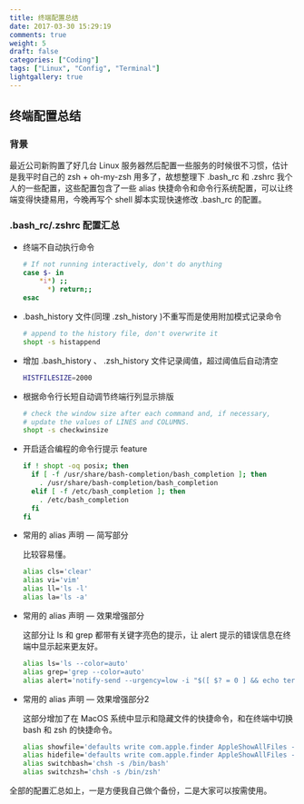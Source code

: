 ```yaml
---
title: 终端配置总结
date: 2017-03-30 15:29:19
comments: true
weight: 5
draft: false
categories: ["Coding"]
tags: ["Linux", "Config", "Terminal"]
lightgallery: true
---
```


## 终端配置总结

### 背景

最近公司新购置了好几台 Linux 服务器然后配置一些服务的时候很不习惯，估计是我平时自己的 zsh + oh-my-zsh 用多了，故想整理下 .bash_rc 和 .zshrc 我个人的一些配置，这些配置包含了一些 alias 快捷命令和命令行系统配置，可以让终端变得快捷易用，今晚再写个 shell 脚本实现快速修改 .bash_rc 的配置。
<!--more-->
### .bash_rc/.zshrc 配置汇总

- 终端不自动执行命令

  ``` bash
  # If not running interactively, don't do anything
  case $- in
      *i*) ;;
        *) return;;
  esac
  ```

- .bash_history 文件(同理 .zsh_history )不重写而是使用附加模式记录命令

  ``` bash
  # append to the history file, don't overwrite it
  shopt -s histappend
  ```

- 增加 .bash_history 、 .zsh_history 文件记录阈值，超过阈值后自动清空

  ``` bash
  HISTFILESIZE=2000
  ```

- 根据命令行长短自动调节终端行列显示排版

  ``` bash
  # check the window size after each command and, if necessary,
  # update the values of LINES and COLUMNS.
  shopt -s checkwinsize
  ```

- 开启适合编程的命令行提示 feature

  ``` bash
  if ! shopt -oq posix; then
    if [ -f /usr/share/bash-completion/bash_completion ]; then
      . /usr/share/bash-completion/bash_completion
    elif [ -f /etc/bash_completion ]; then
      . /etc/bash_completion
    fi
  fi
  ```

- 常用的 alias 声明 — 简写部分

  比较容易懂。

  ``` bash
  alias cls='clear'
  alias vi='vim'
  alias ll='ls -l'
  alias la='ls -a'
  ```

- 常用的 alias 声明 — 效果增强部分

  这部分让 ls 和 grep 都带有关键字亮色的提示，让 alert 提示的错误信息在终端中显示起来更友好。

  ``` bash
  alias ls='ls --color=auto'
  alias grep='grep --color=auto'
  alias alert='notify-send --urgency=low -i "$([ $? = 0 ] && echo terminal || echo error)" "$(history|tail -n1|sed -e '\''s/^\s*[0-9]\+\s*//;s/[;&|]\s*alert$//'\'')"'
  ```

- 常用的 alias 声明 — 效果增强部分2

  这部分增加了在 MacOS 系统中显示和隐藏文件的快捷命令，和在终端中切换 bash 和 zsh 的快捷命令。

  ``` bash
  alias showfile='defaults write com.apple.finder AppleShowAllFiles -boolean true ; killall Finde    r'
  alias hidefile='defaults write com.apple.finder AppleShowAllFiles -boolean false ; killall Find    er'
  alias switchbash='chsh -s /bin/bash'
  alias switchzsh='chsh -s /bin/zsh'
  ```

全部的配置汇总如上，一是方便我自己做个备份，二是大家可以按需使用。
